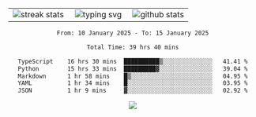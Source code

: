 <div align="center">
  <table style="border: none;" border="0" cellspacing="0" cellpadding="0">
    <tr>
      <td align="center" width="33%">
        <img src="https://github-readme-streak-stats.herokuapp.com/?user=kurtismassey&theme=tokyonight&hide_border=true" alt="streak stats" />
      </td>
      <td align="center" width="33%">
        <img src="https://readme-typing-svg.herokuapp.com/?font=Fira+Code&weight=600&size=15&duration=4000&pause=1000&color=00FF00&center=true&vCenter=true&random=false&width=150&lines=Hey%2C+I%27m+Kurtis!" alt="typing svg" />
      </td>
      <td align="center" width="33%">
        <img src="https://github-readme-stats.vercel.app/api?username=kurtismassey&show_icons=true&theme=tokyonight&hide_title=true" alt="github stats" />
      </td>
    </tr>
  </table>
</div>
<div align="center">

<!--START_SECTION:waka-->

```txt
From: 10 January 2025 - To: 15 January 2025

Total Time: 39 hrs 40 mins

TypeScript    16 hrs 30 mins  ██████████▒░░░░░░░░░░░░░░   41.41 %
Python        15 hrs 33 mins  █████████▓░░░░░░░░░░░░░░░   39.04 %
Markdown      1 hr 58 mins    █▒░░░░░░░░░░░░░░░░░░░░░░░   04.95 %
YAML          1 hr 34 mins    █░░░░░░░░░░░░░░░░░░░░░░░░   03.95 %
JSON          1 hr 9 mins     ▓░░░░░░░░░░░░░░░░░░░░░░░░   02.92 %
```

<!--END_SECTION:waka-->

  <img src="https://github-readme-activity-graph.vercel.app/graph?username=kurtismassey&theme=tokyo-night&hide_border=true&custom_title=Contribution%20Graph" />

</div>